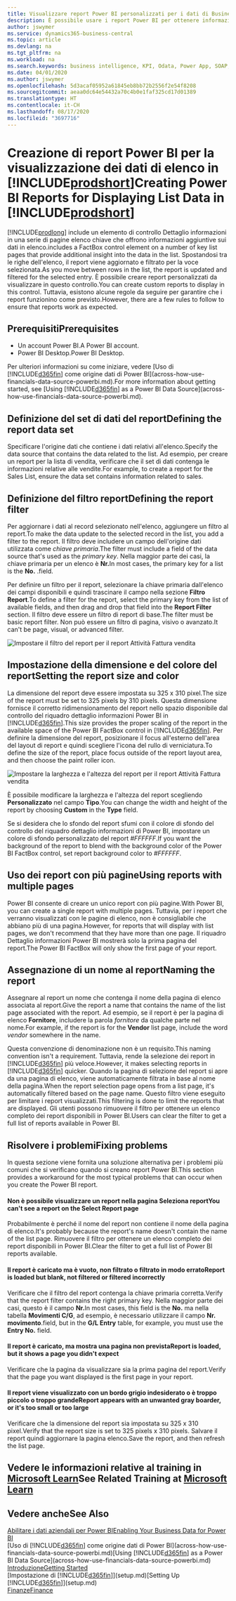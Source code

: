 ```yaml
---
title: Visualizzare report Power BI personalizzati per i dati di Business Central | Microsoft Docs
description: È possibile usare i report Power BI per ottenere informazioni aggiuntive sui dati negli elenchi.
author: jswymer
ms.service: dynamics365-business-central
ms.topic: article
ms.devlang: na
ms.tgt_pltfrm: na
ms.workload: na
ms.search.keywords: business intelligence, KPI, Odata, Power App, SOAP, analysis
ms.date: 04/01/2020
ms.author: jswymer
ms.openlocfilehash: 5d3acaf05952a61845eb8bb72b2556f2e54f8208
ms.sourcegitcommit: aeaa0dc64e54432a70c4b0e1faf325cd17d01389
ms.translationtype: HT
ms.contentlocale: it-CH
ms.lasthandoff: 08/17/2020
ms.locfileid: "3697716"
---
```

# <a name="creating-power-bi-reports-for-displaying-list-data-in-prodshort"></a><span data-ttu-id="11ac7-103">Creazione di report Power BI per la visualizzazione dei dati di elenco in [!INCLUDE[prodshort](includes/prodshort.md)]</span><span class="sxs-lookup"><span data-stu-id="11ac7-103">Creating Power BI Reports for Displaying List Data in [!INCLUDE[prodshort](includes/prodshort.md)]</span></span>

[!INCLUDE[prodlong](includes/prodlong.md)] <span data-ttu-id="11ac7-104">include un elemento di controllo Dettaglio informazioni in una serie di pagine elenco chiave che offrono informazioni aggiuntive sui dati in elenco.</span><span class="sxs-lookup"><span data-stu-id="11ac7-104">includes a FactBox control element on a number of key list pages that provide additional insight into the data in the list.</span></span> <span data-ttu-id="11ac7-105">Spostandosi tra le righe dell'elenco, il report viene aggiornato e filtrato per la voce selezionata.</span><span class="sxs-lookup"><span data-stu-id="11ac7-105">As you move between rows in the list, the report is updated and filtered for the selected entry.</span></span> <span data-ttu-id="11ac7-106">È possibile creare report personalizzati da visualizzare in questo controllo.</span><span class="sxs-lookup"><span data-stu-id="11ac7-106">You can create custom reports to display in this control.</span></span> <span data-ttu-id="11ac7-107">Tuttavia, esistono alcune regole da seguire per garantire che i report funzionino come previsto.</span><span class="sxs-lookup"><span data-stu-id="11ac7-107">However, there are a few rules to follow to ensure that reports work as expected.</span></span>  

## <a name="prerequisites"></a><span data-ttu-id="11ac7-108">Prerequisiti</span><span class="sxs-lookup"><span data-stu-id="11ac7-108">Prerequisites</span></span>

- <span data-ttu-id="11ac7-109">Un account Power BI.</span><span class="sxs-lookup"><span data-stu-id="11ac7-109">A Power BI account.</span></span>
- <span data-ttu-id="11ac7-110">Power BI Desktop.</span><span class="sxs-lookup"><span data-stu-id="11ac7-110">Power BI Desktop.</span></span>

<span data-ttu-id="11ac7-111">Per ulteriori informazioni su come iniziare, vedere [Uso di [!INCLUDE[d365fin](includes/d365fin_md.md)] come origine dati di Power BI](across-how-use-financials-data-source-powerbi.md).</span><span class="sxs-lookup"><span data-stu-id="11ac7-111">For more information about getting started, see [Using [!INCLUDE[d365fin](includes/d365fin_md.md)] as a Power BI Data Source](across-how-use-financials-data-source-powerbi.md).</span></span>

## <a name="defining-the-report-data-set"></a><span data-ttu-id="11ac7-112">Definizione del set di dati del report</span><span class="sxs-lookup"><span data-stu-id="11ac7-112">Defining the report data set</span></span>

<span data-ttu-id="11ac7-113">Specificare l'origine dati che contiene i dati relativi all'elenco.</span><span class="sxs-lookup"><span data-stu-id="11ac7-113">Specify the data source that contains the data related to the list.</span></span> <span data-ttu-id="11ac7-114">Ad esempio, per creare un report per la lista di vendita, verificare che il set di dati contenga le informazioni relative alle vendite.</span><span class="sxs-lookup"><span data-stu-id="11ac7-114">For example, to create a report for the Sales List, ensure the data set contains information related to sales.</span></span>  

## <a name="defining-the-report-filter"></a><span data-ttu-id="11ac7-115">Definizione del filtro report</span><span class="sxs-lookup"><span data-stu-id="11ac7-115">Defining the report filter</span></span>

<span data-ttu-id="11ac7-116">Per aggiornare i dati al record selezionato nell'elenco, aggiungere un filtro al report.</span><span class="sxs-lookup"><span data-stu-id="11ac7-116">To make the data update to the selected record in the list, you add a filter to the report.</span></span> <span data-ttu-id="11ac7-117">Il filtro deve includere un campo dell'origine dati utilizzata come *chiave primaria*.</span><span class="sxs-lookup"><span data-stu-id="11ac7-117">The filter must include a field of the data source that's used as the *primary key*.</span></span> <span data-ttu-id="11ac7-118">Nella maggior parte dei casi, la chiave primaria per un elenco è **Nr.**</span><span class="sxs-lookup"><span data-stu-id="11ac7-118">In most cases, the primary key for a list is the **No.**</span></span> <span data-ttu-id="11ac7-119">.</span><span class="sxs-lookup"><span data-stu-id="11ac7-119">field.</span></span>

<span data-ttu-id="11ac7-120">Per definire un filtro per il report, selezionare la chiave primaria dall'elenco dei campi disponibili e quindi trascinare il campo nella sezione **Filtro Report**.</span><span class="sxs-lookup"><span data-stu-id="11ac7-120">To define a filter for the report, select the primary key from the list of available fields, and then drag and drop that field into the **Report Filter** section.</span></span> <span data-ttu-id="11ac7-121">Il filtro deve essere un filtro di report di base.</span><span class="sxs-lookup"><span data-stu-id="11ac7-121">The filter must be basic report filter.</span></span> <span data-ttu-id="11ac7-122">Non può essere un filtro di pagina, visivo o avanzato.</span><span class="sxs-lookup"><span data-stu-id="11ac7-122">It can't be page, visual, or advanced filter.</span></span> 

![Impostare il filtro del report per il report Attività Fattura vendita](./media/across-how-use-powerbi-reports-factbox/financials-powerbi-report-filter.png)

## <a name="setting-the-report-size-and-color"></a><span data-ttu-id="11ac7-124">Impostazione della dimensione e del colore del report</span><span class="sxs-lookup"><span data-stu-id="11ac7-124">Setting the report size and color</span></span>

<span data-ttu-id="11ac7-125">La dimensione del report deve essere impostata su 325 x 310 pixel.</span><span class="sxs-lookup"><span data-stu-id="11ac7-125">The size of the report must be set to 325 pixels by 310 pixels.</span></span> <span data-ttu-id="11ac7-126">Questa dimensione fornisce il corretto ridimensionamento del report nello spazio disponibile dal controllo del riquadro dettaglio informazioni Power BI in [!INCLUDE[d365fin](includes/d365fin_md.md)].</span><span class="sxs-lookup"><span data-stu-id="11ac7-126">This size provides the proper scaling of the report in the available space of the Power BI FactBox control in [!INCLUDE[d365fin](includes/d365fin_md.md)].</span></span> <span data-ttu-id="11ac7-127">Per definire la dimensione del report, posizionare il focus all'esterno dell'area del layout di report e quindi scegliere l'icona del rullo di verniciatura.</span><span class="sxs-lookup"><span data-stu-id="11ac7-127">To define the size of the report, place focus outside of the report layout area, and then choose the paint roller icon.</span></span>

![Impostare la larghezza e l'altezza del report per il report Attività Fattura vendita](./media/across-how-use-powerbi-reports-factbox/financials-powerbi-report-sizing.png)

<span data-ttu-id="11ac7-129">È possibile modificare la larghezza e l'altezza del report scegliendo **Personalizzato** nel campo **Tipo**.</span><span class="sxs-lookup"><span data-stu-id="11ac7-129">You can change the width and height of the report by choosing **Custom** in the **Type** field.</span></span>

<span data-ttu-id="11ac7-130">Se si desidera che lo sfondo del report sfumi con il colore di sfondo del controllo del riquadro dettaglio informazioni di Power BI, impostare un colore di sfondo personalizzato del report *#FFFFFF*.</span><span class="sxs-lookup"><span data-stu-id="11ac7-130">If you want the background of the report to blend with the background color of the Power BI FactBox control, set report background color to *#FFFFFF*.</span></span> 

## <a name="using-reports-with-multiple-pages"></a><span data-ttu-id="11ac7-131">Uso dei report con più pagine</span><span class="sxs-lookup"><span data-stu-id="11ac7-131">Using reports with multiple pages</span></span>

<span data-ttu-id="11ac7-132">Power BI consente di creare un unico report con più pagine.</span><span class="sxs-lookup"><span data-stu-id="11ac7-132">With Power BI, you can create a single report with multiple pages.</span></span> <span data-ttu-id="11ac7-133">Tuttavia, per i report che verranno visualizzati con le pagine di elenco, non è consigliabile che abbiano più di una pagina.</span><span class="sxs-lookup"><span data-stu-id="11ac7-133">However, for reports that will display with list pages, we don't recommend that they have more than one page.</span></span> <span data-ttu-id="11ac7-134">Il riquadro Dettaglio informazioni Power BI mostrerà solo la prima pagina del report.</span><span class="sxs-lookup"><span data-stu-id="11ac7-134">The Power BI FactBox will only show the first page of your report.</span></span>

## <a name="naming-the-report"></a><span data-ttu-id="11ac7-135">Assegnazione di un nome al report</span><span class="sxs-lookup"><span data-stu-id="11ac7-135">Naming the report</span></span>

<span data-ttu-id="11ac7-136">Assegnare al report un nome che contenga il nome della pagina di elenco associata al report.</span><span class="sxs-lookup"><span data-stu-id="11ac7-136">Give the report a name that contains the name of the list page associated with the report.</span></span> <span data-ttu-id="11ac7-137">Ad esempio, se il report è per la pagina di elenco **Fornitore**, includere la parola *fornitore* da qualche parte nel nome.</span><span class="sxs-lookup"><span data-stu-id="11ac7-137">For example, if the report is for the **Vendor** list page, include the word *vendor* somewhere in the name.</span></span>  

<span data-ttu-id="11ac7-138">Questa convenzione di denominazione non è un requisito.</span><span class="sxs-lookup"><span data-stu-id="11ac7-138">This naming convention isn't a requirement.</span></span> <span data-ttu-id="11ac7-139">Tuttavia, rende la selezione dei report in [!INCLUDE[d365fin](includes/d365fin_md.md)] più veloce.</span><span class="sxs-lookup"><span data-stu-id="11ac7-139">However, it makes selecting reports in [!INCLUDE[d365fin](includes/d365fin_md.md)] quicker.</span></span> <span data-ttu-id="11ac7-140">Quando la pagina di selezione del report si apre da una pagina di elenco, viene automaticamente filtrata in base al nome della pagina.</span><span class="sxs-lookup"><span data-stu-id="11ac7-140">When the report selection page opens from a list page, it's automatically filtered based on the page name.</span></span> <span data-ttu-id="11ac7-141">Questo filtro viene eseguito per limitare i report visualizzati.</span><span class="sxs-lookup"><span data-stu-id="11ac7-141">This filtering is done to limit the reports that are displayed.</span></span> <span data-ttu-id="11ac7-142">Gli utenti possono rimuovere il filtro per ottenere un elenco completo dei report disponibili in Power BI.</span><span class="sxs-lookup"><span data-stu-id="11ac7-142">Users can clear the filter to get a full list of reports available in Power BI.</span></span>  

## <a name="fixing-problems"></a><span data-ttu-id="11ac7-143">Risolvere i problemi</span><span class="sxs-lookup"><span data-stu-id="11ac7-143">Fixing problems</span></span>

<span data-ttu-id="11ac7-144">In questa sezione viene fornita una soluzione alternativa per i problemi più comuni che si verificano quando si creano report Power BI.</span><span class="sxs-lookup"><span data-stu-id="11ac7-144">This section provides a workaround for the most typical problems that can occur when you create the Power BI report.</span></span>  

#### <a name="you-cant-see-a-report-on-the-select-report-page"></a><span data-ttu-id="11ac7-145">Non è possibile visualizzare un report nella pagina Seleziona report</span><span class="sxs-lookup"><span data-stu-id="11ac7-145">You can't see a report on the Select Report page</span></span>

<span data-ttu-id="11ac7-146">Probabilmente è perché il nome del report non contiene il nome della pagina di elenco.</span><span class="sxs-lookup"><span data-stu-id="11ac7-146">It's probably because the report's name doesn't contain the name of the list page.</span></span> <span data-ttu-id="11ac7-147">Rimuovere il filtro per ottenere un elenco completo dei report disponibili in Power BI.</span><span class="sxs-lookup"><span data-stu-id="11ac7-147">Clear the filter to get a full list of Power BI reports available.</span></span>  

#### <a name="report-is-loaded-but-blank-not-filtered-or-filtered-incorrectly"></a><span data-ttu-id="11ac7-148">Il report è caricato ma è vuoto, non filtrato o filtrato in modo errato</span><span class="sxs-lookup"><span data-stu-id="11ac7-148">Report is loaded but blank, not filtered or filtered incorrectly</span></span>

<span data-ttu-id="11ac7-149">Verificare che il filtro del report contenga la chiave primaria corretta.</span><span class="sxs-lookup"><span data-stu-id="11ac7-149">Verify that the report filter contains the right primary key.</span></span> <span data-ttu-id="11ac7-150">Nella maggior parte dei casi, questo è il campo **Nr.**</span><span class="sxs-lookup"><span data-stu-id="11ac7-150">In most cases, this field is the **No.**</span></span> <span data-ttu-id="11ac7-151">ma nella tabella **Movimenti C/G**, ad esempio, è necessario utilizzare il campo **Nr. movimento**.</span><span class="sxs-lookup"><span data-stu-id="11ac7-151">field, but in the **G/L Entry** table, for example, you must use the **Entry No.** field.</span></span>

#### <a name="report-is-loaded-but-it-shows-a-page-you-didnt-expect"></a><span data-ttu-id="11ac7-152">Il report è caricato, ma mostra una pagina non prevista</span><span class="sxs-lookup"><span data-stu-id="11ac7-152">Report is loaded, but it shows a page you didn't expect</span></span>

<span data-ttu-id="11ac7-153">Verificare che la pagina da visualizzare sia la prima pagina del report.</span><span class="sxs-lookup"><span data-stu-id="11ac7-153">Verify that the page you want displayed is the first page in your report.</span></span>  

#### <a name="report-appears-with-an-unwanted-gray-boarder-or-its-too-small-or-too-large"></a><span data-ttu-id="11ac7-154">Il report viene visualizzato con un bordo grigio indesiderato o è troppo piccolo o troppo grande</span><span class="sxs-lookup"><span data-stu-id="11ac7-154">Report appears with an unwanted gray boarder, or it's too small or too large</span></span>

<span data-ttu-id="11ac7-155">Verificare che la dimensione del report sia impostata su 325 x 310 pixel.</span><span class="sxs-lookup"><span data-stu-id="11ac7-155">Verify that the report size is set to 325 pixels x 310 pixels.</span></span> <span data-ttu-id="11ac7-156">Salvare il report quindi aggiornare la pagina elenco.</span><span class="sxs-lookup"><span data-stu-id="11ac7-156">Save the report, and then refresh the list page.</span></span>  

## <a name="see-related-training-at-microsoft-learn"></a><span data-ttu-id="11ac7-157">Vedere le informazioni relative al training in [Microsoft Learn](/learn/modules/configure-powerbi-excel-dynamics-365-business-central/index)</span><span class="sxs-lookup"><span data-stu-id="11ac7-157">See Related Training at [Microsoft Learn](/learn/modules/configure-powerbi-excel-dynamics-365-business-central/index)</span></span>

## <a name="see-also"></a><span data-ttu-id="11ac7-158">Vedere anche</span><span class="sxs-lookup"><span data-stu-id="11ac7-158">See Also</span></span>

[<span data-ttu-id="11ac7-159">Abilitare i dati aziendali per Power BI</span><span class="sxs-lookup"><span data-stu-id="11ac7-159">Enabling Your Business Data for Power BI</span></span>](admin-powerbi.md)  
<span data-ttu-id="11ac7-160">[Uso di [!INCLUDE[d365fin](includes/d365fin_md.md)] come origine dati di Power BI](across-how-use-financials-data-source-powerbi.md)</span><span class="sxs-lookup"><span data-stu-id="11ac7-160">[Using [!INCLUDE[d365fin](includes/d365fin_md.md)] as a Power BI Data Source](across-how-use-financials-data-source-powerbi.md)</span></span>  
[<span data-ttu-id="11ac7-161">Introduzione</span><span class="sxs-lookup"><span data-stu-id="11ac7-161">Getting Started</span></span>](product-get-started.md)  
<span data-ttu-id="11ac7-162">[Impostazione di [!INCLUDE[d365fin](includes/d365fin_md.md)]](setup.md)</span><span class="sxs-lookup"><span data-stu-id="11ac7-162">[Setting Up [!INCLUDE[d365fin](includes/d365fin_md.md)]](setup.md)</span></span>  
[<span data-ttu-id="11ac7-163">Finanze</span><span class="sxs-lookup"><span data-stu-id="11ac7-163">Finance</span></span>](finance.md)  
